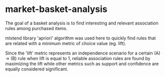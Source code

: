 # market-basket-analysis

The goal of a basket analysis is to find interesting and relevant association rules among purchased items.

mlxtend library 'apriori' algorithm was used here to quickly find rules that are related with a minimum metric of choice value (eg. lift).

Since the 'lift' metric represents an independence scenario for a certain (A) -> (B) rule when lift is equal to 1, reliable association rules are found by maximizing the lift while other metrics such as support and confidence are equally considered significant.
